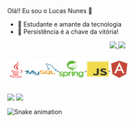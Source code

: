 Olá!! Eu sou o Lucas Nunes 👋

- 📖 Estudante e amante da tecnologia
- 🚀 Persistência é a chave da vitória!

<div align="center">
  <a href="https://github.com/Lnunes1">
  <img height="180em" src="https://github-readme-stats.vercel.app/api?username=Lnunes1&show_icons=true&theme=dracula&include_all_commits=true&count_private=true"/>
  <img height="180em" src="https://github-readme-stats.vercel.app/api/top-langs/?username=Lnunes1&layout=compact&langs_count=7&theme=dracula"/>
</div>
  
<div style="display: inline_block"><br>
  <img align="center" alt="Lucas-Java" height="40" width="40" src="https://raw.githubusercontent.com/devicons/devicon/master/icons/java/java-plain.svg">
  <img align="center" alt="Lucas-Mysql"height="50" width="70" src="https://raw.githubusercontent.com/devicons/devicon/master/icons/mysql/mysql-original-wordmark.svg">
  <img align="center" alt="Lucas-Spring" height="55" width="60" src="https://raw.githubusercontent.com/devicons/devicon/master/icons/spring/spring-original-wordmark.svg">
  <img align="center" alt="Lucas-JavaScript" height="35" width="50" src="https://raw.githubusercontent.com/devicons/devicon/master/icons/javascript/javascript-original.svg">
  <img align="center" alt="Lucas-angularjs" height="40" width="40" src="https://raw.githubusercontent.com/devicons/devicon/master/icons/angularjs/angularjs-plain.svg">
</div>
  
  
   ## 
  
  
  <div>
  <a href="https://www.linkedin.com/in/lucas-nunes2/" target="_blank"><img src="https://img.shields.io/badge/-LinkedIn-blue?style=flat-square&logo=Linkedin&logoColor=white&link" target="_blank"></a>
  <a href = "mailto:lnunessouza21@gmail.com"><img src="https://img.shields.io/badge/Gmail-D14836?style=for-the-badge&logo=gmail&logoColor=white" target="_blank"></a>
 
</div>
  
  
  ![Snake animation](https://github.com/Lnunes1/Lnunes1/blob/output/github-contribution-grid-snake.svg)

